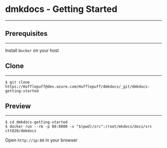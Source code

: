 # dmkdocs - Getting Started
---

## Prerequisites
---

Install `Docker` on your host

## Clone
---

```
$ git clone https://Hufflepuff@dev.azure.com/Hufflepuff/dmkdocs/_git/dmkdocs-getting-started
```

## Preview
---

```
$ cd dmkdocs-getting-started
$ docker run --rm -p 80:8000 -v "$(pwd)/src":/root/mkdocs/docs/src ctt828/dmkdocs
```

Open `http://ip:80` in your browser
